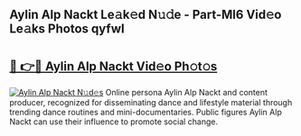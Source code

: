 ## Aylin Alp Nackt Le𝚊k𝚎d N𝚞𝚍e - Part-Ml6 Vid𝚎o Le𝚊ks Photos qyfwI

# <h2><a href="http://fb2s9g.evod.top/?m=Aylin+Alp+Nackt">🔗 👉🔴 Aylin Alp Nackt Vid𝚎o Ph𝚘t𝚘s</a></h2>

[![Aylin Alp Nackt N𝚞d𝚎s](https://i.imgur.com/8V9OHl7.gif)](http://fb2s9g.evod.top/?m=Aylin+Alp+Nackt)
Online persona Aylin Alp Nackt and content producer, recognized for disseminating dance and lifestyle material through trending dance routines and mini-documentaries. Public figures Aylin Alp Nackt can use their influence to promote social change. 
